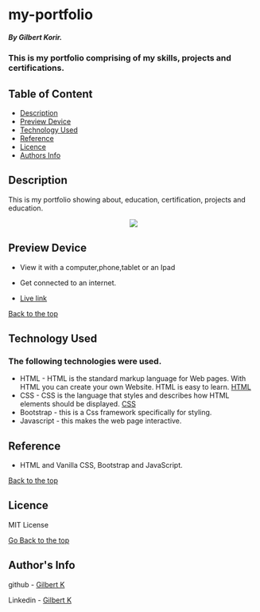 # my-portfolio

##### By Gilbert Korir.
### This is my portfolio comprising of my skills, projects and certifications.

## Table of Content

+ [Description](#description)
+ [Preview Device](#Preview)
+ [Technology Used](#technology-used)
+ [Reference](#reference)
+ [Licence](#licence)
+ [Authors Info](#author-Info)

## Description
<p>This is my portfolio showing about, education, certification, projects and education.</p>

<p align="center"><img src="https://github.com/100jared/my-portfolio/blob/master/img/demo.jpg"></p>

## Preview Device

* View it with a computer,phone,tablet or an Ipad

* Get connected to an internet.
* [Live link](https://100jared.github.io/my-portfolio/)

[Back to the top](#my-portfolio)

## Technology Used

### The following technologies were used.
* HTML - HTML is the standard markup language for Web pages. With HTML you can create your own Website. HTML is easy to learn. [HTML](https://www.w3schools.com/html/)
* CSS - CSS is the language that styles and describes how HTML elements should be displayed. [CSS](https://www.w3schools.com/css/)
* Bootstrap - this is a Css framework specifically for styling.
* Javascript - this makes the web page interactive.

## Reference

* HTML and Vanilla CSS, Bootstrap and JavaScript.

[Back to the top](#my-portfolio)

## Licence
MIT License

[Go Back to the top](#my-portfolio)

## Author's Info
github - [Gilbert K](https://github.com/100jared)

Linkedin - [Gilbert K](https://www.linkedin.com/public-profile/settings)

